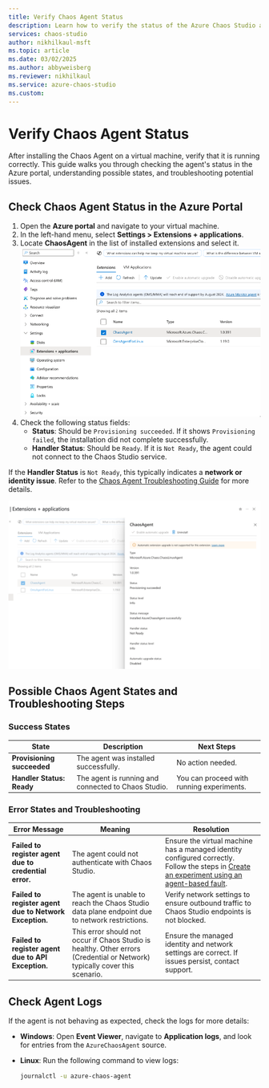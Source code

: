 ```yaml
---
title: Verify Chaos Agent Status
description: Learn how to verify the status of the Azure Chaos Studio agent on a virtual machine after installation.
services: chaos-studio
author: nikhilkaul-msft
ms.topic: article
ms.date: 03/02/2025
ms.author: abbyweisberg
ms.reviewer: nikhilkaul
ms.service: azure-chaos-studio
ms.custom: 
---
```


# Verify Chaos Agent Status

After installing the Chaos Agent on a virtual machine, verify that it is running correctly. This guide walks you through checking the agent's status in the Azure portal, understanding possible states, and troubleshooting potential issues.

## Check Chaos Agent Status in the Azure Portal

1. Open the **Azure portal** and navigate to your virtual machine.
2. In the left-hand menu, select **Settings > Extensions + applications**.
3. Locate **ChaosAgent** in the list of installed extensions and select it. ![Azure portal Extensions + applications blade](images/chaos-agent-status-1.png)
4. Check the following status fields:
   - **Status**: Should be `Provisioning succeeded`. If it shows `Provisioning failed`, the installation did not complete successfully.
   - **Handler Status**: Should be `Ready`. If it is `Not Ready`, the agent could not connect to the Chaos Studio service.

If the **Handler Status** is `Not Ready`, this typically indicates a **network or identity issue**. Refer to the [Chaos Agent Troubleshooting Guide](link-to-troubleshooting) for more details.

![Azure portal chaos agent example status image](images/chaos-agent-status-2.png)

## Possible Chaos Agent States and Troubleshooting Steps

### Success States
| State                    | Description                                    | Next Steps |
|--------------------------|------------------------------------------------|------------|
| **Provisioning succeeded** | The agent was installed successfully. | No action needed. |
| **Handler Status: Ready** | The agent is running and connected to Chaos Studio. | You can proceed with running experiments. |

### Error States and Troubleshooting
| Error Message | Meaning | Resolution |
|--------------|---------|------------|
| **Failed to register agent due to credential error.** | The agent could not authenticate with Chaos Studio. | Ensure the virtual machine has a managed identity configured correctly. Follow the steps in [Create an experiment using an agent-based fault](https://learn.microsoft.com/en-us/azure/chaos-studio/chaos-studio-agent-based-faults-portal). |
| **Failed to register agent due to Network Exception.** | The agent is unable to reach the Chaos Studio data plane endpoint due to network restrictions. | Verify network settings to ensure outbound traffic to Chaos Studio endpoints is not blocked. |
| **Failed to register agent due to API Exception.** | This error should not occur if Chaos Studio is healthy. Other errors (Credential or Network) typically cover this scenario. | Ensure the managed identity and network settings are correct. If issues persist, contact support. |

## Check Agent Logs

If the agent is not behaving as expected, check the logs for more details:

- **Windows**: Open **Event Viewer**, navigate to **Application logs**, and look for entries from the `AzureChaosAgent` source.
- **Linux**: Run the following command to view logs:

  ```sh
  journalctl -u azure-chaos-agent
  ```
